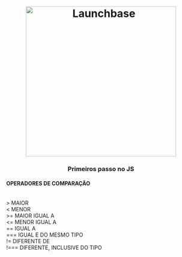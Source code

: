 <h1 align="center">
    <img alt="Launchbase" src="https://img.icons8.com/color/480/000000/javascript-logo-1.png" width="400px" />
</h1>

<h3 align="center">
 Primeiros passo no JS
</h3>

<h4>OPERADORES DE COMPARAÇÃO</h4>
 <BR>
> MAIOR <BR>
< MENOR <BR>
>= MAIOR IGUAL A <BR>
<= MENOR IGUAL A <BR>
== IGUAL A <BR>
=== IGUAL E DO MESMO TIPO <BR>
!= DIFERENTE DE <BR>
!===  DIFERENTE, INCLUSIVE DO TIPO <BR>


